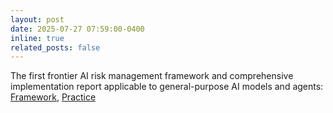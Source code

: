 ```yaml
---
layout: post
date: 2025-07-27 07:59:00-0400
inline: true
related_posts: false
---
```



The first frontier AI risk management framework and comprehensive implementation report applicable to general-purpose AI models and agents: [Framework](https://research.ai45.shlab.org.cn/safework-f1-framework.pdf), [Practice](https://arxiv.org/pdf/2507.16534)
